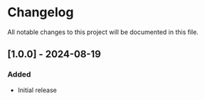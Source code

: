 # Changelog

All notable changes to this project will be documented in this file.

## [1.0.0] - 2024-08-19

### Added

- Initial release
